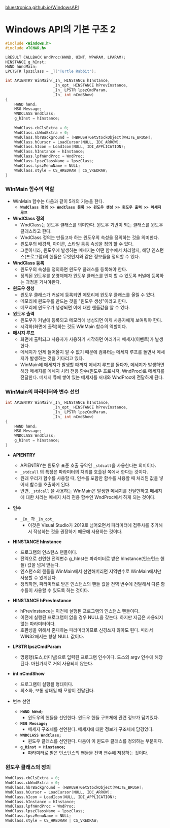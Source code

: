 [bluestronica.github.io/WindowsAPI](https://bluestronica.github.io/WindowsAPI)


# Windows API의 기본 구조 2

```c
#include <Windows.h>
#include <TCHAR.h>

LRESULT CALLBACK WndProc(HWND, UINT, WPARAM, LPARAM);
HINSTANCE g_hInst;
HWND hWndMain;
LPCTSTR lpszClass = _T("Turtle Rabbit");

int APIENTRY WinMain(_In_ HINSTANCE hInstance, 
                     _In_opt_ HINSTANCE hPrevInstance, 
                     _In_ LPSTR lpszCmdParam, 
                     _In_ int nCmdShow)
{
	HWND hWnd;
	MSG Message;
	WNDCLASS WndClass;
	g_hInst = hInstance;
	
	WndClass.cbClsExtra = 0;
	WndClass.cbWndExtra = 0;
	WndClass.hbrBackground = (HBRUSH)GetStockObject(WHITE_BRUSH);
	WndClass.hCursor = LoadCursor(NULL, IDC_ARROW);
	WndClass.hIcon = LoadIcon(NULL, IDI_APPLICATION);
	WndClass.hInstance = hInstance;
	WndClass.lpfnWndProc = WndProc;
	WndClass.lpszClassName = lpszClass;
	WndClass.lpszMenuName = NULL;
	WndClass.style = CS_HREDRAW | CS_VREDRAW;	
}
```

### WinMain 함수의 역할
- WinMain 함수는 다음과 같이 5개의 기능을 한다.
  - **`WndClass 정의 >> WndClass 등록 >> 윈도우 생성 >> 윈도우 출력 >> 메세지 루프`**
- **WndClass 정의**
  - WndClass는 윈도우 클래스를 의미한다. 윈도우 기반이 되는 클래스를 윈도우 클래스라고 한다.
  - WndClass 정의는 만들고자 하는 윈도우의 속성을 정의하는 것을 의미한다.
  - 윈도우의 배경색, 아이콘, 스타일 등등 속성을 정의 할 수 있다.
  - 그뿐아니라, 윈도우에 발생하는 메세지는 어떤 함수에서 처리할지, 해당 인스턴스(프로그램)의 핸들은 무엇인지와 같은 정보들을 정의할 수 있다.
- **WndClass 등록**
  - 윈도우의 속성을 정의하면 윈도우 클래스를 등록해야 한다.
  - 정의된 윈도우를 운영체제가 윈도우 클래스를 인지 할 수 있도록 커널에 등록하는 과정을 거쳐야한다.
- **윈도우 생성**
  - 윈도우 클래스가 커널에 등록되면 메모리에 윈도우 클래스를 올릴 수 있다.
  - 메모리에 윈도우를 만드는 것을 "윈도우 생성"이라고 한다.
  - 메모리에 윈도우가 생성되면 이에 대한 핸들값을 알 수 있다.
- **윈도우 출력**
  - 윈도우가 커널에 등록되고 메모리에 생성되면 이제 사용자에게 보여줘야 한다.
  - 시각화(화면에 출력)하는 것도 WinMain 함수의 역할이다.
- **메시지 루프**
  - 화면에 출력되고 사용자가 사용하기 시작하면 여러가지 메세지(이벤트)가 발생한다.
  - 메세지가 언제 들어올지 알 수 없기 때문에 컴퓨터는 메세지 루프를 돌면서 메세지가 발생하는 것을 기다리고 있다.
  - WinMain에 메세지가 발생할 때까지 메세지 루프를 돌다가, 메세지가 발생하면 해당 메세지를 메세지 처리 전용 함수(윈도우 프로시저, WndProc)로 메세지를 전달한다. 메세지 큐에 쌓여 있는 메세지를 꺼내와 WndProc에 전달하게 된다.
  
### WinMain의 파라미터와 변수 선언
```c
int APIENTRY WinMain(_In_ HINSTANCE hInstance, 
                     _In_opt_ HINSTANCE hPrevInstance, 
                     _In_ LPSTR lpszCmdParam, 
                     _In_ int nCmdShow)
{
	HWND hWnd;
	MSG Message;
	WNDCLASS WndClass;
	g_hInst = hInstance;
}
```
- **APIENTRY**
  - APIENTRY는 윈도우 표준 호출 규약인 `_stdcall`을 사용한다는 의미이다.
  - `_stdcall` 의 특징은 파라미터의 처리를 호출된 쪽에서 한다는 것이다.
  - 원래 우리가 함수를 사용할 때, 인수를 포함한 함수를 사용할 때 처리된 값을 넣어서 함수를 호출하게 된다.
  - 반면, `_stdcall` 을 사용하는 WinMain은 발생한 메세지를 전달만하고 메세지에 대한 처리는 메세지 처리 젼용 함수인 WndProc에서 하게 되는 것이다.
- **인수**
  - `_In_` 과 `_In_opt_` 
    - 이것은 Visual Studio가 2019로 넘어오면서 파라미터에 접두사를 추가해서 작성하는 것을 권장하기 때문에 사용하는 것이다. 
- **HINSTANCE hInstance**
  - 프로그램의 인스턴스 핸들이다.
  - 전역으로 선언한 전역변수 g_hInst는 파라미터로 받은 hInstance(인스턴스 핸들) 값을 넘겨 받는다.
  - 인스턴스의 핸들을 WinMain에서 선언해버리면 지역변수로 WinMain에서만 사용할 수 있게된다.
  - 정리하면, 파라미터로 받은 인스턴스의 핸들 값을 전역 변수에 전달해서 다른 함수들이 사용할 수 있도록 하는 것이다.

- **HINSTANCE hPrevInstance**
  - hPrevInstance는 이전에 실행된 프로그램의 인스턴스 핸들이다.
  - 이전에 실행된 프로그램이 없을 경우 NULL을 갖는다. 하지만 지금은 사용되지 않는 파라미터이다.
  - 호환성을 위해서 존재하는 파라미터이므로 신경쓰지 않아도 된다. 따라서 WIN32에서는 항상 NULL 값이다.
- **LPSTR lpszCmdParam**
  - 명령행(도스,터미널)으로 입력된 프로그램 인수이다. 도스의 argv 인수에 해당된다. 마찬가지로 거의 사용되지 않는다. 
- **int nCmdShow**
  - 프로그램이 실행될 형태이다.
  - 최소화, 보통 상태일 때 모양이 전달된다.
- 변수 선언
  - **`HWND hWnd;`**
    - 윈도우의 핸들을 선언한다. 윈도우 핸들 구조체에 관련 정보가 담겨있다.
  - **`MSG Message;`**
    - 메세지 구조체를 선언한다. 메세지에 대한 정보가 구조체에 담경있다.
  - **`WNDCLASS WndClass;`**
    - 윈도우 클래스를 선언한다. 다음이 이 윈도우 클래스를 정의하는 부분이다.
  - **`g_Hinst = Hinstance;`**
    - 파라미터로 받은 인스턴스의 핸들을 전역 변수에 저장하는 것이다.
  
### 윈도우 클래스의 정의
```c
WndClass.cbClsExtra = 0;
WndClass.cbWndExtra = 0;
WndClass.hbrBackground = (HBRUSH)GetStockObject(WHITE_BRUSH);
WndClass.hCursor = LoadCursor(NULL, IDC_ARROW);
WndClass.hIcon = LoadIcon(NULL, IDI_APPLICATION);
WndClass.hInstance = hInstance;
WndClass.lpfnWndProc = WndProc;
WndClass.lpszClassName = lpszClass;
WndClass.lpszMenuName = NULL;
WndClass.style = CS_HREDRAW | CS_VREDRAW;
```





















